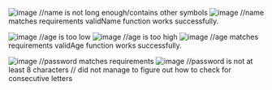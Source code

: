 ![image](https://github.com/user-attachments/assets/577ddf23-1014-4e65-beaf-362d4e893f91) //name is not long enough/contains other symbols
![image](https://github.com/user-attachments/assets/4415a020-1354-4861-8f61-e44b333a7ed3) //name matches requirements
validName function works successfully.

![image](https://github.com/user-attachments/assets/2ebdc379-76e3-4cb3-980f-f13e2fb68a6f) //age is too low
![image](https://github.com/user-attachments/assets/727d7386-4cbc-45eb-9210-1104d441946a) //age is too high
![image](https://github.com/user-attachments/assets/ae848082-e3a3-4c27-aa36-46b0d95b93a7) //age matches requirements
validAge function works successfully.

![image](https://github.com/user-attachments/assets/69193d2b-bf0e-4b60-ae35-03df03daad41) //password matches requirements
![image](https://github.com/user-attachments/assets/0ae00095-a48e-46b5-9bb9-87b49505b435) //password is not at least 8 characters
// did not manage to figure out how to check for consecutive letters

